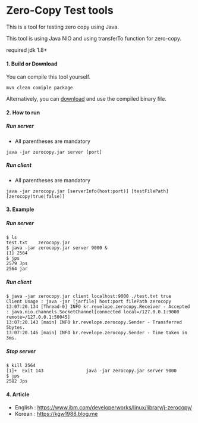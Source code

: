 # Zero-Copy Test tools

This is a tool for testing zero copy using Java.

This tool is using Java NIO and using transferTo function for zero-copy.

required jdk 1.8+

#### 1. Build or Download

You can compile this tool yourself.

```
mvn clean comiple package
```

Alternatively, you can [download](https://github.com/Reve1988/zero-copy/raw/master/bin/zerocopy.jar) and use the compiled binary file.

#### 2. How to run

##### Run server

- All parentheses are mandatory

```
java -jar zerocopy.jar server [port]
```

##### Run client

- All parentheses are mandatory

```
java -jar zerocopy.jar [serverInfo(host:port)] [testFilePath] [zerocopy(true|false)]
```

#### 3. Example

##### Run server
```
$ ls
test.txt	zerocopy.jar
$ java -jar zerocopy.jar server 9000 &
[1] 2564
$ jps
2579 Jps
2564 jar
```

##### Run client
```
$ java -jar zerocopy.jar client localhost:9000 ./test.txt true
Client Usage : java -jar [jarfile] host:port filePath zerocopy
13:07:20.134 [Thread-0] INFO kr.revelope.zerocopy.Receiver - Accepted : java.nio.channels.SocketChannel[connected local=/127.0.0.1:9000 remote=/127.0.0.1:50045]
13:07:20.143 [main] INFO kr.revelope.zerocopy.Sender - Transferred 5bytes.
13:07:20.146 [main] INFO kr.revelope.zerocopy.Sender - Time taken in 3ms.
```

##### Stop server
```
$ kill 2564
[1]+  Exit 143                java -jar zerocopy.jar server 9000
$ jps
2582 Jps
```

#### 4. Article

- English : https://www.ibm.com/developerworks/linux/library/j-zerocopy/
- Korean : https://kgw1988.blog.me
